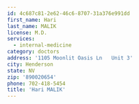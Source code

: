 ```yaml
---
id: 4c687c81-2e62-46c6-8707-31a376e991dd
first_name: Hari
last_name: MALIK
license: M.D.
services:
  - internal-medicine
category: doctors
address: '1105 Moonlit Oasis Ln   Unit 3'
city: Henderson
state: NV
zip: '890020654'
phone: 702-418-5454
title: 'Hari MALIK'
---
```

